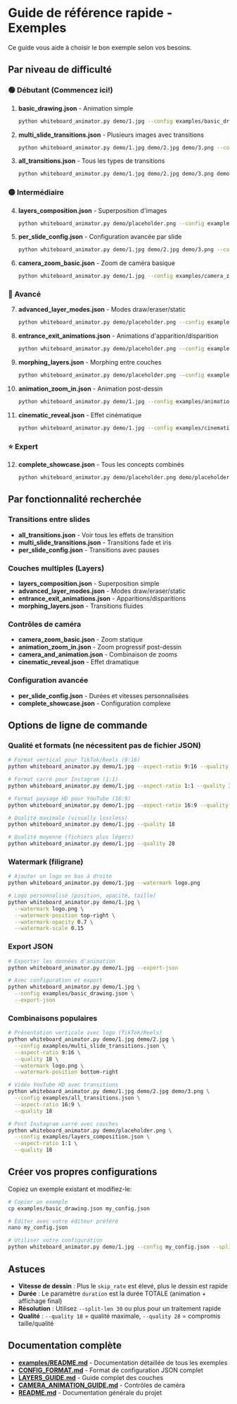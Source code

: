 # Guide de référence rapide - Exemples

Ce guide vous aide à choisir le bon exemple selon vos besoins.

## Par niveau de difficulté

### 🟢 Débutant (Commencez ici!)

1. **basic_drawing.json** - Animation simple
   ```bash
   python whiteboard_animator.py demo/1.jpg --config examples/basic_drawing.json --split-len 30
   ```

2. **multi_slide_transitions.json** - Plusieurs images avec transitions
   ```bash
   python whiteboard_animator.py demo/1.jpg demo/2.jpg demo/3.png --config examples/multi_slide_transitions.json --split-len 30
   ```

3. **all_transitions.json** - Tous les types de transitions
   ```bash
   python whiteboard_animator.py demo/1.jpg demo/2.jpg demo/3.png demo/1.jpg demo/2.jpg demo/3.png --config examples/all_transitions.json --split-len 30
   ```

### 🟡 Intermédiaire

4. **layers_composition.json** - Superposition d'images
   ```bash
   python whiteboard_animator.py demo/placeholder.png --config examples/layers_composition.json --split-len 30
   ```

5. **per_slide_config.json** - Configuration avancée par slide
   ```bash
   python whiteboard_animator.py demo/1.jpg demo/2.jpg demo/3.png --config examples/per_slide_config.json --split-len 30
   ```

6. **camera_zoom_basic.json** - Zoom de caméra basique
   ```bash
   python whiteboard_animator.py demo/1.jpg --config examples/camera_zoom_basic.json --split-len 30
   ```

### 🔴 Avancé

7. **advanced_layer_modes.json** - Modes draw/eraser/static
   ```bash
   python whiteboard_animator.py demo/placeholder.png --config examples/advanced_layer_modes.json --split-len 30
   ```

8. **entrance_exit_animations.json** - Animations d'apparition/disparition
   ```bash
   python whiteboard_animator.py demo/placeholder.png --config examples/entrance_exit_animations.json --split-len 30
   ```

9. **morphing_layers.json** - Morphing entre couches
   ```bash
   python whiteboard_animator.py demo/placeholder.png --config examples/morphing_layers.json --split-len 30
   ```

10. **animation_zoom_in.json** - Animation post-dessin
    ```bash
    python whiteboard_animator.py demo/1.jpg --config examples/animation_zoom_in.json --split-len 30
    ```

11. **cinematic_reveal.json** - Effet cinématique
    ```bash
    python whiteboard_animator.py demo/1.jpg --config examples/cinematic_reveal.json --split-len 30
    ```

### ⭐ Expert

12. **complete_showcase.json** - Tous les concepts combinés
    ```bash
    python whiteboard_animator.py demo/placeholder.png demo/placeholder.png --config examples/complete_showcase.json --split-len 30
    ```

## Par fonctionnalité recherchée

### Transitions entre slides
- **all_transitions.json** - Voir tous les effets de transition
- **multi_slide_transitions.json** - Transitions fade et iris
- **per_slide_config.json** - Transitions avec pauses

### Couches multiples (Layers)
- **layers_composition.json** - Superposition simple
- **advanced_layer_modes.json** - Modes draw/eraser/static
- **entrance_exit_animations.json** - Apparitions/disparitions
- **morphing_layers.json** - Transitions fluides

### Contrôles de caméra
- **camera_zoom_basic.json** - Zoom statique
- **animation_zoom_in.json** - Zoom progressif post-dessin
- **camera_and_animation.json** - Combinaison de zooms
- **cinematic_reveal.json** - Effet dramatique

### Configuration avancée
- **per_slide_config.json** - Durées et vitesses personnalisées
- **complete_showcase.json** - Configuration complexe

## Options de ligne de commande

### Qualité et formats (ne nécessitent pas de fichier JSON)

```bash
# Format vertical pour TikTok/Reels (9:16)
python whiteboard_animator.py demo/1.jpg --aspect-ratio 9:16 --quality 18

# Format carré pour Instagram (1:1)
python whiteboard_animator.py demo/1.jpg --aspect-ratio 1:1 --quality 18

# Format paysage HD pour YouTube (16:9)
python whiteboard_animator.py demo/1.jpg --aspect-ratio 16:9 --quality 18

# Qualité maximale (visually lossless)
python whiteboard_animator.py demo/1.jpg --quality 18

# Qualité moyenne (fichiers plus légers)
python whiteboard_animator.py demo/1.jpg --quality 28
```

### Watermark (filigrane)

```bash
# Ajouter un logo en bas à droite
python whiteboard_animator.py demo/1.jpg --watermark logo.png

# Logo personnalisé (position, opacité, taille)
python whiteboard_animator.py demo/1.jpg \
  --watermark logo.png \
  --watermark-position top-right \
  --watermark-opacity 0.7 \
  --watermark-scale 0.15
```

### Export JSON

```bash
# Exporter les données d'animation
python whiteboard_animator.py demo/1.jpg --export-json

# Avec configuration et export
python whiteboard_animator.py demo/1.jpg \
  --config examples/basic_drawing.json \
  --export-json
```

### Combinaisons populaires

```bash
# Présentation verticale avec logo (TikTok/Reels)
python whiteboard_animator.py demo/1.jpg demo/2.jpg \
  --config examples/multi_slide_transitions.json \
  --aspect-ratio 9:16 \
  --quality 18 \
  --watermark logo.png \
  --watermark-position bottom-right

# Vidéo YouTube HD avec transitions
python whiteboard_animator.py demo/1.jpg demo/2.jpg demo/3.png \
  --config examples/all_transitions.json \
  --aspect-ratio 16:9 \
  --quality 18

# Post Instagram carré avec couches
python whiteboard_animator.py demo/placeholder.png \
  --config examples/layers_composition.json \
  --aspect-ratio 1:1 \
  --quality 18
```

## Créer vos propres configurations

Copiez un exemple existant et modifiez-le:

```bash
# Copier un exemple
cp examples/basic_drawing.json my_config.json

# Éditer avec votre éditeur préféré
nano my_config.json

# Utiliser votre configuration
python whiteboard_animator.py demo/1.jpg --config my_config.json --split-len 30
```

## Astuces

- **Vitesse de dessin** : Plus le `skip_rate` est élevé, plus le dessin est rapide
- **Durée** : Le paramètre `duration` est la durée TOTALE (animation + affichage final)
- **Résolution** : Utilisez `--split-len 30` ou plus pour un traitement rapide
- **Qualité** : `--quality 18` = qualité maximale, `--quality 28` = compromis taille/qualité

## Documentation complète

- **[examples/README.md](README.md)** - Documentation détaillée de tous les exemples
- **[CONFIG_FORMAT.md](../CONFIG_FORMAT.md)** - Format de configuration JSON complet
- **[LAYERS_GUIDE.md](../LAYERS_GUIDE.md)** - Guide complet des couches
- **[CAMERA_ANIMATION_GUIDE.md](../CAMERA_ANIMATION_GUIDE.md)** - Contrôles de caméra
- **[README.md](../README.md)** - Documentation générale du projet
